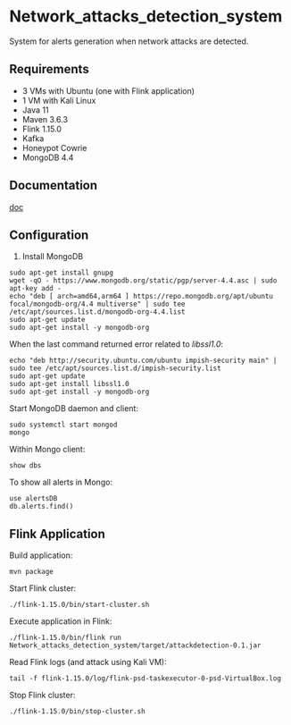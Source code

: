 # Network_attacks_detection_system
System for alerts generation when network attacks are detected.

## Requirements
- 3 VMs with Ubuntu (one with Flink application)
- 1 VM with Kali Linux
- Java 11
- Maven 3.6.3
- Flink 1.15.0
- Kafka
- Honeypot Cowrie
- MongoDB 4.4

## Documentation
[doc](https://demo.hedgedoc.org/wWOoHAO3StmwlTl-1lvZyw)

## Configuration
1. Install MongoDB
```
sudo apt-get install gnupg
wget -qO - https://www.mongodb.org/static/pgp/server-4.4.asc | sudo apt-key add -
echo "deb [ arch=amd64,arm64 ] https://repo.mongodb.org/apt/ubuntu focal/mongodb-org/4.4 multiverse" | sudo tee /etc/apt/sources.list.d/mongodb-org-4.4.list
sudo apt-get update
sudo apt-get install -y mongodb-org
```

When the last command returned error related to _libssl1.0_:
```
echo "deb http://security.ubuntu.com/ubuntu impish-security main" | sudo tee /etc/apt/sources.list.d/impish-security.list
sudo apt-get update
sudo apt-get install libssl1.0
sudo apt-get install -y mongodb-org
```

Start MongoDB daemon and client:
```
sudo systemctl start mongod
mongo
```

Within Mongo client:
```
show dbs
```

To show all alerts in Mongo:
```
use alertsDB
db.alerts.find()
```

## Flink Application
Build application:
```
mvn package
```

Start Flink cluster:
```
./flink-1.15.0/bin/start-cluster.sh
```

Execute application in Flink:
```
./flink-1.15.0/bin/flink run Network_attacks_detection_system/target/attackdetection-0.1.jar
```

Read Flink logs (and attack using Kali VM):
```
tail -f flink-1.15.0/log/flink-psd-taskexecutor-0-psd-VirtualBox.log
```

Stop Flink cluster:
```
./flink-1.15.0/bin/stop-cluster.sh
```
